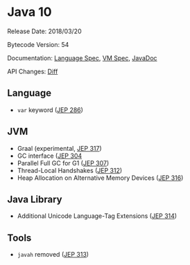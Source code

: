 # Java 10

Release Date: 2018/03/20

Bytecode Version: 54

Documentation: [Language Spec](https://docs.oracle.com/javase/specs/jls/se11/html/index.html), [VM Spec](https://docs.oracle.com/javase/specs/jvms/se10/html/index.html), [JavaDoc](https://docs.oracle.com/javase/10/docs/api/)

API Changes: [Diff](http://download.eclipselab.org/jdkdiff/V9/V10/index.html)

## Language

* `var` keyword ([JEP 286](http://openjdk.java.net/jeps/286))


## JVM

* Graal (experimental, [JEP 317](http://openjdk.java.net/jeps/317))
* GC interface ([JEP 304](http://openjdk.java.net/jeps/304)
* Parallel Full GC for G1 ([JEP 307](http://openjdk.java.net/jeps/307))
* Thread-Local Handshakes ([JEP 312](http://openjdk.java.net/jeps/312))
* Heap Allocation on Alternative Memory Devices ([JEP 316](http://openjdk.java.net/jeps/316))

## Java Library

* Additional Unicode Language-Tag Extensions ([JEP 314](http://openjdk.java.net/jeps/314))

## Tools

* `javah` removed ([JEP 313](http://openjdk.java.net/jeps/313))
